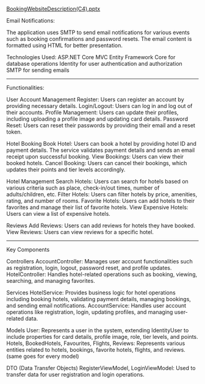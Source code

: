 

[BookingWebsiteDescription(C4).pptx](https://github.com/user-attachments/files/17578265/BookingWebsiteDescription.C4.pptx)



Email Notifications:

The application uses SMTP to send email notifications for various events such as booking confirmations and password resets. The email content is formatted using HTML for better presentation.

Technologies Used:
    ASP.NET Core MVC
    Entity Framework Core for database operations
    Identity for user authentication and authorization
    SMTP for sending emails

 ----------------------------------------------------------------------------------------------------------------------------------------------------------------------------------------------------------------

Functionalities:

User Account Management
    Register: Users can register an account by providing necessary details.
    Login/Logout: Users can log in and log out of their accounts.
    Profile Management: Users can update their profiles, including uploading a profile image and updating card details.
    Password Reset: Users can reset their passwords by providing their email and a reset token.

Hotel Booking
    Book Hotel: Users can book a hotel by providing hotel ID and payment details. The service validates payment details and sends an email receipt upon successful booking.
    View Bookings: Users can view their booked hotels.
    Cancel Booking: Users can cancel their bookings, which updates their points and tier levels accordingly.

Hotel Management
    Search Hotels: Users can search for hotels based on various criteria such as place, check-in/out times, number of adults/children, etc.
    Filter Hotels: Users can filter hotels by price, amenities, rating, and number of rooms.
    Favorite Hotels: Users can add hotels to their favorites and manage their list of favorite hotels.
    View Expensive Hotels: Users can view a list of expensive hotels.

Reviews
    Add Reviews: Users can add reviews for hotels they have booked.
    View Reviews: Users can view reviews for a specific hotel.

    
 ----------------------------------------------------------------------------------------------------------------------------------------------------------------------------------------------------------------

 
Key Components

  Controllers
        AccountController: Manages user account functionalities such as registration, login, logout, password reset, and profile updates.
        HotelController: Handles hotel-related operations such as booking, viewing, searching, and managing favorites.

  Services
        HotelService: Provides business logic for hotel operations including booking hotels, validating payment details, managing bookings, and sending email notifications.
        AccountService: Handles user account operations like registration, login, updating profiles, and managing user-related data.

   Models
        User: Represents a user in the system, extending IdentityUser to include properties for card details, profile image, role, tier levels, and points.
        Hotels, BookedHotels, Favourites, Flights, Reviews: Represents various entities related to hotels, bookings, favorite hotels, flights, and reviews.
        (same goes for every model)

  DTO (Data Transfer Objects)
        RegisterViewModel, LoginViewModel: Used to transfer data for user registration and login operations.


